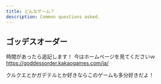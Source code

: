 ```yaml
---
title: どんなゲーム？
description: Common questions asked.
---
```


## ゴッデスオーダー
時間があったら追記します！
今はホームページを見てくださいｗ
https://goddessorder.kakaogames.com/ja/

クルクエとかガデテルとか好きならこのゲームも多分好きだよ！